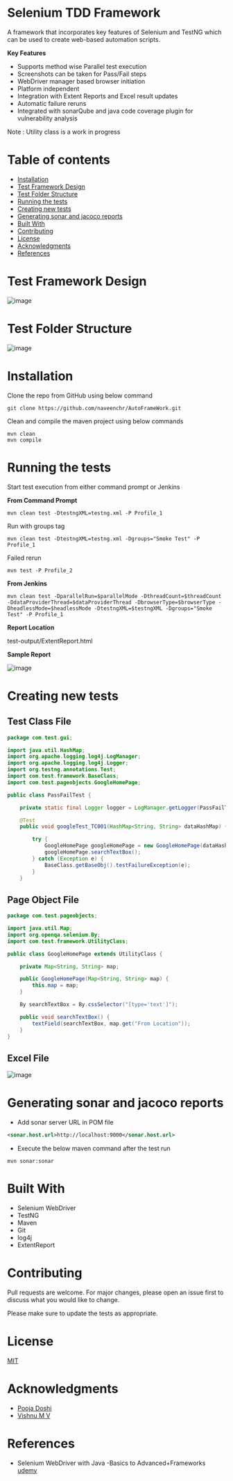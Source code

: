 # Selenium TDD Framework

A framework that incorporates key features of Selenium and TestNG which can be used to create web-based automation scripts.

**Key Features**

* Supports method wise Parallel test execution
* Screenshots can be taken for Pass/Fail steps
* WebDriver manager based browser initiation
* Platform independent
* Integration with Extent Reports and Excel result updates
* Automatic failure reruns
* Integrated with sonarQube and java code coverage plugin for vulnerability analysis

Note : Utility class is a work in progress

# Table of contents
* [Installation](#installation)
* [Test Framework Design](#test-framework-design)
* [Test Folder Structure](#test-folder-structure)
* [Running the tests](#running-the-tests)
* [Creating new tests](#creating-new-tests)
* [Generating sonar and jacoco reports](#generating-sonar-and-jacoco-reports)
* [Built With](#built-with)
* [Contributing](#contributing)
* [License](#license)
* [Acknowledgments](#acknowledgments)
* [References](#references)

# Test Framework Design
![image](https://user-images.githubusercontent.com/11471191/85928673-6e349380-b8cc-11ea-88dd-7d78423259f8.png)

# Test Folder Structure
![image](https://user-images.githubusercontent.com/11471191/85921106-424aeb00-b897-11ea-86a2-c1d31a0e5b24.png)

# Installation

Clone the repo from GitHub using below command
```git
git clone https://github.com/naveenchr/AutoFrameWork.git
```
Clean and compile the maven project using below commands

```maven
mvn clean
mvn compile
```

# Running the tests

Start test execution from either command prompt or Jenkins

**From Command Prompt**

```maven
mvn clean test -DtestngXML=testng.xml -P Profile_1

```
Run with groups tag

```maven
mvn clean test -DtestngXML=testng.xml -Dgroups="Smoke Test" -P Profile_1
```

Failed rerun
```maven
mvn test -P Profile_2
```

**From Jenkins**

```maven
mvn clean test -DparallelRun=$parallelMode -DthreadCount=$threadCount -DdataProviderThread=$dataProviderThread -DbrowserType=$browserType -DheadlessMode=$headlessMode -DtestngXML=$testngXML -Dgroups="Smoke Test" -P Profile_1

```

**Report Location**

test-output/ExtentReport.html

**Sample Report**

![image](https://user-images.githubusercontent.com/11471191/85928271-5c052600-b8c9-11ea-8b26-84ebd6079002.png)


# Creating new tests

## Test Class File

```java
package com.test.gui;

import java.util.HashMap;
import org.apache.logging.log4j.LogManager;
import org.apache.logging.log4j.Logger;
import org.testng.annotations.Test;
import com.test.framework.BaseClass;
import com.test.pageobjects.GoogleHomePage;

public class PassFailTest {

	private static final Logger logger = LogManager.getLogger(PassFailTest.class);

	@Test
	public void googleTest_TC001(HashMap<String, String> dataHashMap) {

		try {
			GoogleHomePage googleHomePage = new GoogleHomePage(dataHashMap);
			googleHomePage.searchTextBox();
		} catch (Exception e) {
			BaseClass.getBaseObj().testFailureException(e);
		}
	}
```
## Page Object File

```Java
package com.test.pageobjects;

import java.util.Map;
import org.openqa.selenium.By;
import com.test.framework.UtilityClass;

public class GoogleHomePage extends UtilityClass {

	private Map<String, String> map;

	public GoogleHomePage(Map<String, String> map) {
		this.map = map;
	}

	By searchTextBox = By.cssSelector("[type='text']");

	public void searchTextBox() {
		textField(searchTextBox, map.get("From Location"));
	}
}
```

## Excel File
![image](https://user-images.githubusercontent.com/11471191/85922565-079a8000-b8a2-11ea-89d9-31f2f3c365a6.png)

# Generating sonar and jacoco reports

* Add sonar server URL in POM file
```XML
<sonar.host.url>http://localhost:9000</sonar.host.url>
```
* Execute the below maven command after the test run
```maven
mvn sonar:sonar
```

# Built With

* Selenium WebDriver
* TestNG
* Maven
* Git
* log4j
* ExtentReport

# Contributing
Pull requests are welcome. For major changes, please open an issue first to discuss what you would like to change.

Please make sure to update the tests as appropriate.

# License
[MIT](https://choosealicense.com/licenses/mit/)

# Acknowledgments

* [Pooja Doshi](https://github.com/poojadoshi7)
* [Vishnu M V](https://github.com/mvvishnu7)

# References

* Selenium WebDriver with Java -Basics to Advanced+Frameworks
[udemy](https://www.udemy.com/course/selenium-real-time-examplesinterview-questions)
